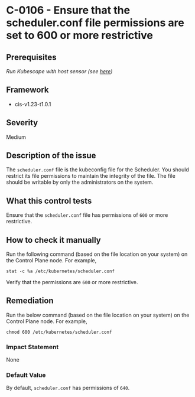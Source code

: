 # C-0106 - Ensure that the scheduler.conf file permissions are set to 600 or more restrictive

## Prerequisites
 *Run Kubescape with host sensor (see [here](https://hub.armo.cloud/docs/host-sensor))*
 
## Framework
* cis-v1.23-t1.0.1
 
## Severity
Medium

## Description of the issue
The `scheduler.conf` file is the kubeconfig file for the Scheduler. You should restrict its file permissions to maintain the integrity of the file. The file should be writable by only the administrators on the system.
 
## What this control tests 
Ensure that the `scheduler.conf` file has permissions of `600` or more restrictive.
 
## How to check it manually 
Run the following command (based on the file location on your system) on the Control Plane node. For example,

 
```
stat -c %a /etc/kubernetes/scheduler.conf

```
 Verify that the permissions are `600` or more restrictive.
 
## Remediation
Run the below command (based on the file location on your system) on the Control Plane node. For example,

 
```
chmod 600 /etc/kubernetes/scheduler.conf

```
 
### Impact Statement
None
 
### Default Value
By default, `scheduler.conf` has permissions of `640`.
 
